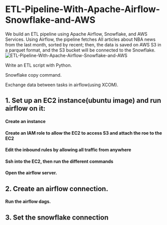 # ETL-Pipeline-With-Apache-Airflow-Snowflake-and-AWS
We build an ETL pipeline using Apache Airflow, Snowflake, and AWS Services. Using Airflow, the pipeline fetches All articles about NBA news from the last month, sorted by recent; then, the data is saved on AWS S3 in a parquet format, and the S3 bucket will be connected to the Snowflake.
![ETL-Pipeline-With-Apache-Airflow-Snowflake-and-AWS](https://github.com/gakas14/ETL-Pipeline-With-Apache-Airflow-Snowflake-and-AWS/assets/74584964/f4ac0308-97e2-4fce-821b-139e4b503163)



Write an ETL script with Python. 

Snowflake copy command.

Exchange data between tasks in airflow(using XCOM). 

 

## 1. Set up an EC2 instance(ubuntu image) and run airflow on it: 

#### Create an instance 

#### Create an IAM role to allow the EC2 to access S3 and attach the roe to the EC2 

#### Edit the inbound rules by allowing all traffic from anywhere 

#### Ssh into the EC2, then run the different commands 

#### Open the airflow server. 


## 2. Create an airflow connection. 

#### Run the airflow dags. 


## 3. Set the snowflake connection 



